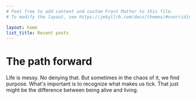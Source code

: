 ```yaml
---
# Feel free to add content and custom Front Matter to this file.
# To modify the layout, see https://jekyllrb.com/docs/themes/#overriding-theme-defaults

layout: home
list_title: Recent posts
---
```


# The path forward

Life is messy. No denying that. But sometimes in the chaos of it, we find purpose. What's important is to recognize what makes us tick. That just might be the difference between being alive and living.